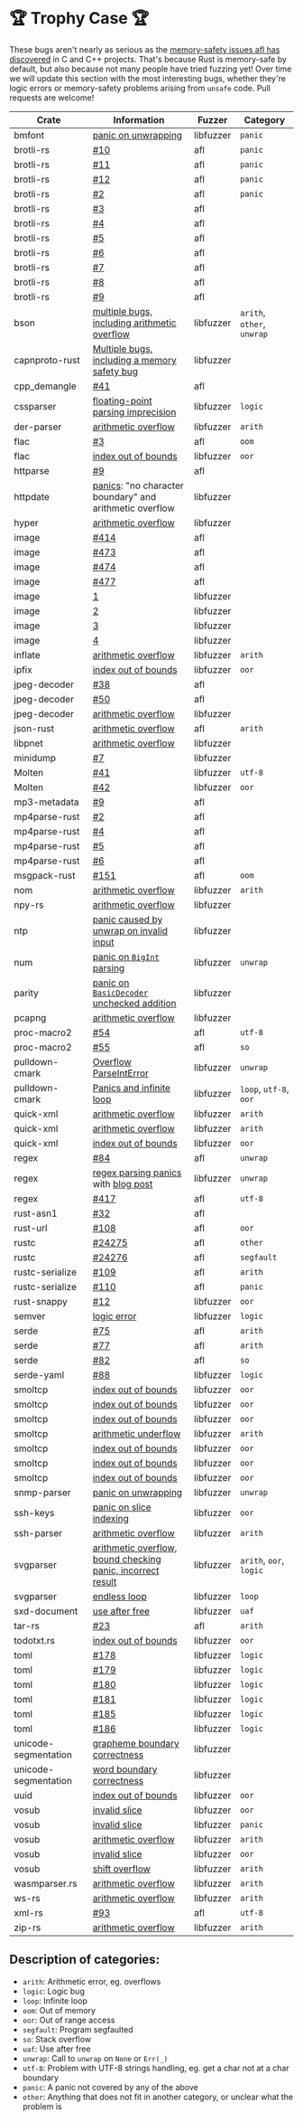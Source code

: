 # 🏆 Trophy Case 🏆

These bugs aren't nearly as serious as the [memory-safety issues afl has discovered](http://lcamtuf.coredump.cx/afl/#bugs) in C and C++ projects. That's because Rust is memory-safe by default, but also because not many people have tried fuzzing yet! Over time we will update this section with the most interesting bugs, whether they're logic errors or memory-safety problems arising from `unsafe` code. Pull requests are welcome!

Crate | Information | Fuzzer | Category
----- | ----------- | ------ | --------
bmfont | [panic on unwrapping](https://github.com/netgusto/rust-bmfont/issues/2) | libfuzzer | `panic`
brotli-rs | [#10](https://github.com/ende76/brotli-rs/issues/10) | afl | `panic`
brotli-rs | [#11](https://github.com/ende76/brotli-rs/issues/11) | afl | `panic`
brotli-rs | [#12](https://github.com/ende76/brotli-rs/issues/12) | afl | `panic`
brotli-rs | [#2](https://github.com/ende76/brotli-rs/issues/2) | afl | `panic`
brotli-rs | [#3](https://github.com/ende76/brotli-rs/issues/3) | afl |
brotli-rs | [#4](https://github.com/ende76/brotli-rs/issues/4) | afl |
brotli-rs | [#5](https://github.com/ende76/brotli-rs/issues/5) | afl |
brotli-rs | [#6](https://github.com/ende76/brotli-rs/issues/6) | afl |
brotli-rs | [#7](https://github.com/ende76/brotli-rs/issues/7) | afl |
brotli-rs | [#8](https://github.com/ende76/brotli-rs/issues/8) | afl |
brotli-rs | [#9](https://github.com/ende76/brotli-rs/issues/9) | afl |
bson | [multiple bugs, including arithmetic overflow](https://github.com/zonyitoo/bson-rs/issues/64) | libfuzzer | `arith`, `other`, `unwrap`
capnproto-rust | [Multiple bugs, including a memory safety bug](https://dwrensha.github.io/capnproto-rust/2017/02/27/cargo-fuzz.html) | libfuzzer |
cpp_demangle | [#41](https://github.com/fitzgen/cpp_demangle/pull/41) | afl |
cssparser | [floating-point parsing imprecision](https://github.com/servo/rust-cssparser/issues/167) | libfuzzer | `logic`
der-parser | [arithmetic overflow](https://github.com/rusticata/der-parser/issues/2) | libfuzzer | `arith`
flac | [#3](https://github.com/sourrust/flac/issues/3) | afl | `oom`
flac | [index out of bounds](https://github.com/sourrust/flac/issues/11) | libfuzzer | `oor`
httparse | [#9](https://github.com/seanmonstar/httparse/issues/9) | afl |
httpdate | [panics](https://pyfisch.org/blog/fuzzing-all-crates/): "no character boundary" and arithmetic overflow | libfuzzer |
hyper | [arithmetic overflow](https://github.com/hyperium/hyper/pull/1076) | libfuzzer |
image | [#414](https://github.com/PistonDevelopers/image/issues/414) | afl |
image | [#473](https://github.com/PistonDevelopers/image/issues/473) | afl |
image | [#474](https://github.com/PistonDevelopers/image/issues/474) | afl |
image | [#477](https://github.com/PistonDevelopers/image/issues/477) | afl |
image | [1](https://github.com/PistonDevelopers/image/issues/622) | libfuzzer |
image | [2](https://github.com/PistonDevelopers/image/issues/623) | libfuzzer |
image | [3](https://github.com/PistonDevelopers/image/issues/624) | libfuzzer |
image | [4](https://github.com/PistonDevelopers/image/issues/625) | libfuzzer |
inflate | [arithmetic overflow](https://github.com/PistonDevelopers/inflate/issues/14) | libfuzzer | `arith`
ipfix | [index out of bounds](https://github.com/DominoTree/rs-ipfix/issues/1) | libfuzzer | `oor`
jpeg-decoder | [#38](https://github.com/kaksmet/jpeg-decoder/issues/38) | afl |
jpeg-decoder | [#50](https://github.com/kaksmet/jpeg-decoder/issues/50) | afl |
jpeg-decoder | [arithmetic overflow](https://github.com/kaksmet/jpeg-decoder/issues/69) | libfuzzer |
json-rust | [arithmetic overflow](https://github.com/maciejhirsz/json-rust/issues/139) | afl | `arith`
libpnet | [arithmetic overflow](https://github.com/libpnet/libpnet/pull/250) | libfuzzer |
minidump | [#7](https://github.com/luser/rust-minidump/issues/7) | libfuzzer |
Molten | [#41](https://github.com/LeopoldArkham/Molten/issues/41) | libfuzzer | `utf-8`
Molten | [#42](https://github.com/LeopoldArkham/Molten/issues/42) | libfuzzer | `oor`
mp3-metadata | [#9](https://github.com/GuillaumeGomez/mp3-metadata/pull/9) | afl |
mp4parse-rust | [#2](https://github.com/mozilla/mp4parse-rust/issues/2) | afl |
mp4parse-rust | [#4](https://github.com/mozilla/mp4parse-rust/issues/4) | afl |
mp4parse-rust | [#5](https://github.com/mozilla/mp4parse-rust/issues/5) | afl |
mp4parse-rust | [#6](https://github.com/mozilla/mp4parse-rust/issues/6) | afl |
msgpack-rust | [#151](https://github.com/3Hren/msgpack-rust/issues/151) | afl | `oom`
nom | [arithmetic overflow](https://github.com/Geal/nom/pull/486) | libfuzzer | `arith`
npy-rs | [arithmetic overflow](https://github.com/potocpav/npy-rs/pull/2) | libfuzzer |
ntp | [panic caused by unwrap on invalid input](https://github.com/JeffBelgum/ntp/commit/f23ded23c26a5326dae249905d298e8c5f51d371) | libfuzzer |
num | [panic on `BigInt` parsing](https://github.com/rust-num/num/issues/268) | libfuzzer | `unwrap`
parity | [panic on `BasicDecoder` unchecked addition](https://github.com/paritytech/parity/issues/6226) | libfuzzer
pcapng | [arithmetic overflow](https://github.com/richo/pcapng-rs/issues/6) | libfuzzer |
proc-macro2 | [#54](https://github.com/alexcrichton/proc-macro2/issues/54) | afl | `utf-8`
proc-macro2 | [#55](https://github.com/alexcrichton/proc-macro2/issues/55) | afl | `so`
pulldown-cmark | [Overflow ParseIntError](https://github.com/google/pulldown-cmark/issues/49) | libfuzzer | `unwrap`
pulldown-cmark | [Panics and infinite loop](https://github.com/google/pulldown-cmark/issues/81) | libfuzzer | `loop`, `utf-8`, `oor`
quick-xml | [arithmetic overflow](https://github.com/tafia/quick-xml/issues/53) | libfuzzer | `arith`
quick-xml | [arithmetic overflow](https://github.com/tafia/quick-xml/pull/55/commits/53a5c099df585dd65382ffd7f2912728eaa764d5) | libfuzzer | `arith`
quick-xml | [index out of bounds](https://github.com/tafia/quick-xml/issues/94) | libfuzzer | `oor`
regex | [#84](https://github.com/rust-lang/regex/issues/84) | afl | `unwrap`
regex | [regex parsing panics](https://github.com/rust-lang/regex/pull/349) with [blog post](https://www.nibor.org/blog/fuzzing-is-magic---or-how-i-found-a-panic-in-rusts-regex-library/) | libfuzzer | `unwrap`
regex | [#417](https://github.com/rust-lang/regex/issues/417) | afl | `utf-8`
rust-asn1 | [#32](https://github.com/alex/rust-asn1/issues/32) | afl |
rust-url | [#108](https://github.com/servo/rust-url/pull/108) | afl | `oor`
rustc | [#24275](https://github.com/rust-lang/rust/issues/24275) | afl | `other`
rustc | [#24276](https://github.com/rust-lang/rust/issues/24276) | afl | `segfault`
rustc-serialize | [#109](https://github.com/rust-lang/rustc-serialize/issues/109) | afl | `arith`
rustc-serialize | [#110](https://github.com/rust-lang/rustc-serialize/issues/110) | afl | `panic`
rust-snappy | [#12](https://github.com/BurntSushi/rust-snappy/issues/12) | libfuzzer | `oor`
semver | [logic error](https://github.com/steveklabnik/semver/issues/116#issuecomment-311215219) | libfuzzer | `logic`
serde | [#75](https://github.com/serde-rs/serde/issues/75) | afl | `arith`
serde | [#77](https://github.com/serde-rs/serde/issues/77) | afl | `arith`
serde | [#82](https://github.com/serde-rs/serde/issues/82) | afl | `so`
serde-yaml | [#88](https://github.com/dtolnay/serde-yaml/pull/88) | libfuzzer | `logic`
smoltcp | [index out of bounds](https://github.com/m-labs/smoltcp/commit/2582d1573de37f23d77ed2b1e491d095c920ccfc) | libfuzzer | `oor`
smoltcp | [index out of bounds](https://github.com/m-labs/smoltcp/commit/3f43be8d8450db19fd427f48e8c658561591da1f) | libfuzzer | `oor`
smoltcp | [index out of bounds](https://github.com/m-labs/smoltcp/commit/ed2c376628b6566b0e48af2ca5a942d9fa288b9a) | libfuzzer | `oor`
smoltcp | [arithmetic underflow](https://github.com/m-labs/smoltcp/commit/b33d867385e0f256f558d1268fa2c73470b7f34a) | libfuzzer | `arith`
smoltcp | [index out of bounds](https://github.com/m-labs/smoltcp/commit/2989fa334885916e9c8c76216a60b28c371a54cb) | libfuzzer | `oor`
smoltcp | [index out of bounds](https://github.com/m-labs/smoltcp/commit/31073835998016eb70982c69d0f2e5390dbc19b3) | libfuzzer | `oor`
smoltcp | [index out of bounds](https://github.com/m-labs/smoltcp/commit/c8ae7bdc219b82c62ee3410893fcc6d7455d64b0) | libfuzzer |  `oor`
snmp-parser | [panic on unwrapping](https://github.com/rusticata/snmp-parser/issues/2) | libfuzzer | `unwrap`
ssh-keys | [panic on slice indexing](https://github.com/tailhook/ssh-keys/issues/1) | libfuzzer | `oor`
ssh-parser | [arithmetic overflow](https://github.com/rusticata/ssh-parser/issues/1) | libfuzzer | `arith`
svgparser | [arithmetic overflow, bound checking panic, incorrect result](https://github.com/RazrFalcon/libsvgparser/commit/4742f16e834445a682a0a4db62600d275a457390) | libfuzzer | `arith`, `oor`, `logic`
svgparser | [endless loop](https://github.com/RazrFalcon/libsvgparser/commit/c55d9a7d4d1e83f405be2e7bfddea89f579f6fc9) | libfuzzer | `loop`
sxd-document | [use after free](https://github.com/shepmaster/sxd-document/issues/47) | libfuzzer | `uaf`
tar-rs | [#23](https://github.com/alexcrichton/tar-rs/issues/23) | afl | `arith`
todotxt.rs | [index out of bounds](https://github.com/kstep/todotxt.rs/issues/1) | libfuzzer | `oor`
toml | [#178](https://github.com/alexcrichton/toml-rs/issues/178) | libfuzzer | `logic`
toml | [#179](https://github.com/alexcrichton/toml-rs/issues/179) | libfuzzer | `logic`
toml | [#180](https://github.com/alexcrichton/toml-rs/issues/180) | libfuzzer | `logic`
toml | [#181](https://github.com/alexcrichton/toml-rs/issues/181) | libfuzzer | `logic`
toml | [#185](https://github.com/alexcrichton/toml-rs/issues/185) | libfuzzer | `logic`
toml | [#186](https://github.com/alexcrichton/toml-rs/issues/186) | libfuzzer | `logic`
unicode-segmentation | [grapheme boundary correctness](https://github.com/unicode-rs/unicode-segmentation/issues/19) | libfuzzer |
unicode-segmentation | [word boundary correctness](https://github.com/unicode-rs/unicode-segmentation/issues/20) | libfuzzer |
uuid | [index out of bounds](https://github.com/rust-lang-nursery/uuid/pull/81) | libfuzzer | `oor`
vosub | [invalid slice](https://github.com/emk/subtitles-rs/commit/46df766dd22cb6a04a534611f08c23903e58746c) | libfuzzer | `oor`
vosub | [invalid slice](https://github.com/emk/subtitles-rs/commit/f2f5309aa8173dfec4bb5816950d718a1ac669c2) | libfuzzer | `panic`
vosub | [arithmetic overflow](https://github.com/emk/subtitles-rs/commit/3afdb7e1c5e786e88653253243648dd9d49983f2) | libfuzzer | `arith`
vosub | [invalid slice](https://github.com/emk/subtitles-rs/commit/20e430105b1fc02aa135788ba150a0dd49a7d1ef) | libfuzzer | `oor`
vosub | [shift overflow](https://github.com/emk/subtitles-rs/commit/5d3364b96389d90deac0f024a57660951b7e1dd6) | libfuzzer | `arith`
wasmparser.rs | [arithmetic overflow](https://github.com/yurydelendik/wasmparser.rs/issues/21#issuecomment-310253956) | libfuzzer | `arith`
ws-rs | [arithmetic overflow](https://github.com/housleyjk/ws-rs/pull/179) | libfuzzer | `arith`
xml-rs | [#93](https://github.com/netvl/xml-rs/issues/93) | afl | `utf-8`
zip-rs | [arithmetic overflow](https://github.com/mvdnes/zip-rs/issues/40) | libfuzzer | `arith`

## Description of categories:

* `arith`: Arithmetic error, eg. overflows
* `logic`: Logic bug
* `loop`: Infinite loop
* `oom`: Out of memory
* `oor`: Out of range access
* `segfault`: Program segfaulted
* `so`: Stack overflow
* `uaf`: Use after free
* `unwrap`: Call to `unwrap` on `None` or `Err(_)`
* `utf-8`: Problem with UTF-8 strings handling, eg. get a char not at a char boundary
* `panic`: A panic not covered by any of the above
* `other`: Anything that does not fit in another category, or unclear what the problem is
